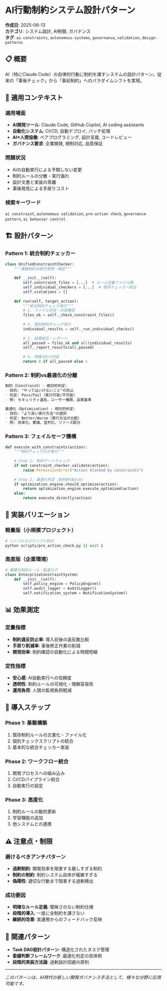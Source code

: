 # AI行動制約システム設計パターン

**作成日**: 2025-06-13  
**カテゴリ**: システム設計, AI制御, ガバナンス  
**タグ**: `ai-constraints`, `autonomous-systems`, `governance`, `validation`, `design-patterns`

## 📋 概要

AI（特にClaude Code）の自律的行動に制約を課すシステムの設計パターン。従来の「事後チェック」から「事前制約」へのパラダイムシフトを実現。

## 🎯 適用コンテキスト

### 適用場面
- **AI開発ツール**: Claude Code, GitHub Copilot, AI coding assistants
- **自動化システム**: CI/CD, 自動デプロイ, バッチ処理
- **AI×人間協働**: ペアプログラミング, 設計支援, コードレビュー
- **ガバナンス要求**: 企業開発, 規制対応, 品質保証

### 問題状況
- AIの自動実行による予期しない変更
- 制約ルールの分散・実行漏れ
- 設計文書と実装の乖離
- 事後発見による手戻りコスト

### 検索キーワード
`ai constraint`, `autonomous validation`, `pre-action check`, `governance pattern`, `ai behavior control`

## 🏗️ 設計パターン

### Pattern 1: 統合制約チェッカー

```python
class UnifiedConstraintChecker:
    """複数制約の統合管理・検証"""
    
    def __init__(self):
        self.constraint_files = [...]  # ルール定義ファイル群
        self.individual_checkers = [...]  # 既存チェッカー統合
        self.violations = []
    
    def run(self, target_action):
        """統合制約チェック実行"""
        # 1. ファイル存在・内容確認
        files_ok = self._check_constraint_files()
        
        # 2. 個別制約チェック実行
        individual_results = self._run_individual_checks()
        
        # 3. 結果統合・レポート
        all_passed = files_ok and all(individual_results)
        self._report_results(all_passed)
        
        # 4. 明確な0/1判定
        return 0 if all_passed else 1
```

### Pattern 2: 制約vs最適化の分離

```markdown
制約（Constraint）- 絶対的判定:
- 目的: "やってはいけないこと"の防止
- 判定: Pass/Fail（実行可能/不可能）
- 例: セキュリティ違反、ユーザー権限、品質基準

最適化（Optimization）- 相対的判定:
- 目的: "より良い実行方法"の選択  
- 判定: Better/Worse（実行方法の比較）
- 例: 効率化、委譲、並列化、リソース配分
```

### Pattern 3: フェイルセーフ機構

```python
def execute_with_constraints(action):
    """制約チェック付き実行"""
    
    # Step 1: 制約ゲートチェック
    if not constraint_checker.validate(action):
        raise PermissionError("Action blocked by constraints")
    
    # Step 2: 最適化判定（制約OK後のみ）
    if optimization_engine.should_optimize(action):
        return optimization_engine.execute_optimized(action)
    else:
        return execute_directly(action)
```

## 🎨 実装バリエーション

### 軽量版（小規模プロジェクト）
```bash
# シンプルなスクリプト統合
python scripts/pre_action_check.py || exit 1
```

### 高度版（企業環境）
```python
# 複雑な制約ルール・監査ログ
class EnterpriseConstraintSystem:
    def __init__(self):
        self.policy_engine = PolicyEngine()
        self.audit_logger = AuditLogger()
        self.notification_system = NotificationSystem()
```

## 📊 効果測定

### 定量指標
- **制約違反防止率**: 導入前後の違反数比較
- **手戻り削減率**: 事後修正作業の削減
- **開発効率**: 制約確認の自動化による時間短縮

### 定性指標  
- **安心感**: AI自動実行への信頼度
- **透明性**: 制約ルールの可視化・理解容易性
- **運用負荷**: 人間の監視負担軽減

## 🚀 導入ステップ

### Phase 1: 基盤構築
1. 既存制約ルールの文書化・ファイル化
2. 個別チェックスクリプトの統合
3. 基本的な統合チェッカー実装

### Phase 2: ワークフロー統合
1. 開発プロセスへの組み込み
2. CI/CDパイプライン統合
3. 自動実行の設定

### Phase 3: 高度化
1. 制約ルールの動的更新
2. 学習機能の追加
3. 他システムとの連携

## ⚠️ 注意点・制限

### 避けるべきアンチパターン
- **過剰制約**: 開発効率を阻害する厳しすぎる制約
- **制約の制約**: 制約システム自体が複雑すぎる
- **偽陽性**: 適切な行動まで阻害する過剰検出

### 成功要因
- **明確なルール定義**: 曖昧さのない制約仕様
- **段階的導入**: 一度に全制約を課さない
- **継続的改善**: 実運用からのフィードバック反映

## 🔗 関連パターン

- **Task DAG設計パターン**: 構造化されたタスク管理
- **委譲判断フレームワーク**: 最適化判定の具体例
- **段階的実装方法論**: 過剰設計回避の原則

---

*このパターンは、AI時代の新しい開発ガバナンス手法として、様々な分野に応用可能です。*